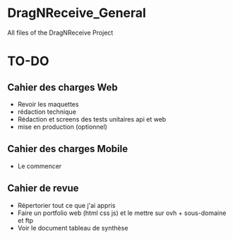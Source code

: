 # DragNReceive_General
 All files of the DragNReceive Project

# TO-DO
## Cahier des charges Web
- Revoir les maquettes
- rédaction technique
- Rédaction et screens des tests unitaires api et web
- mise en production (optionnel)
## Cahier des charges Mobile
- Le commencer
## Cahier de revue
- Répertorier tout ce que j'ai appris
- Faire un portfolio web (html css js) et le mettre sur ovh + sous-domaine et ftp
- Voir le document tableau de synthèse
